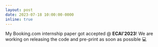 ```yaml
---
layout: post
date: 2023-07-18 10:00:00-0000
inline: true
---
```


My Booking.com internship paper got accepted @ **ECAI'2023**! We are working on releasing the code and pre-print as soon as possible :computer:

